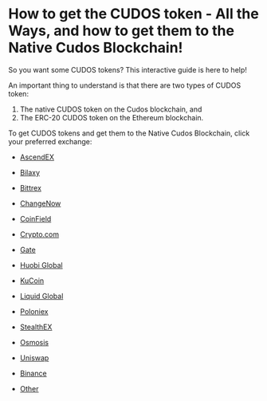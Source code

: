 # How to get the CUDOS token - All the Ways, and how to get them to the Native Cudos Blockchain!

So you want some CUDOS tokens?
This interactive guide is here to help!

An important thing to understand is that there are two types of CUDOS token:
1. The native CUDOS token on the Cudos blockchain, and
2. The ERC-20 CUDOS token on the Ethereum blockchain.

To get CUDOS tokens and get them to the Native Cudos Blockchain, click your preferred exchange:

- [AscendEX](./cex-native.md)

- [Bilaxy](./cex-erc.md)
- [Bittrex](./cex-erc.md)
- [ChangeNow](./cex-erc.md)
- [CoinField](./cex-erc.md)
- [Crypto.com](./cex-erc.md)
- [Gate](./cex-erc.md)
- [Huobi Global](./cex-erc.md)
- [KuCoin](./cex-erc.md)
- [Liquid Global](./cex-erc.md)
- [Poloniex](./cex-erc.md)
- [StealthEX](./cex-erc.md)

- [Osmosis]()

- [Uniswap]()

- [Binance]()
- [Other]()
